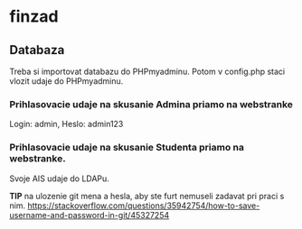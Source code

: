 # finzad

## Databaza
Treba si importovat databazu do PHPmyadminu. Potom v config.php staci vlozit udaje do PHPmyadminu.

### Prihlasovacie udaje na skusanie Admina priamo na webstranke
Login: admin, Heslo: admin123

### Prihlasovacie udaje na skusanie Studenta priamo na webstranke.
Svoje AIS udaje do LDAPu.

**TIP** na ulozenie git mena a hesla, aby ste furt nemuseli zadavat pri praci s nim. https://stackoverflow.com/questions/35942754/how-to-save-username-and-password-in-git/45327254
